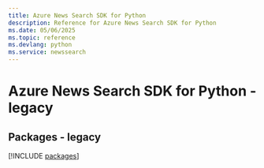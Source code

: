 ```yaml
---
title: Azure News Search SDK for Python
description: Reference for Azure News Search SDK for Python
ms.date: 05/06/2025
ms.topic: reference
ms.devlang: python
ms.service: newssearch
---
```

# Azure News Search SDK for Python - legacy
## Packages - legacy
[!INCLUDE [packages](news-search-index.md)]